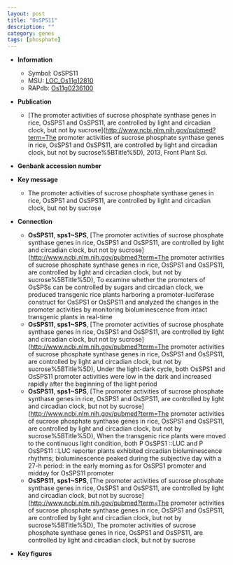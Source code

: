 ```yaml
---
layout: post
title: "OsSPS11"
description: ""
category: genes
tags: [phosphate]
---
```


* **Information**  
    + Symbol: OsSPS11  
    + MSU: [LOC_Os11g12810](http://rice.plantbiology.msu.edu/cgi-bin/ORF_infopage.cgi?orf=LOC_Os11g12810)  
    + RAPdb: [Os11g0236100](http://rapdb.dna.affrc.go.jp/viewer/gbrowse_details/irgsp1?name=Os11g0236100)  

* **Publication**  
    + [The promoter activities of sucrose phosphate synthase genes in rice, OsSPS1 and OsSPS11, are controlled by light and circadian clock, but not by sucrose](http://www.ncbi.nlm.nih.gov/pubmed?term=The promoter activities of sucrose phosphate synthase genes in rice, OsSPS1 and OsSPS11, are controlled by light and circadian clock, but not by sucrose%5BTitle%5D), 2013, Front Plant Sci.

* **Genbank accession number**  

* **Key message**  
    + The promoter activities of sucrose phosphate synthase genes in rice, OsSPS1 and OsSPS11, are controlled by light and circadian clock, but not by sucrose

* **Connection**  
    + __OsSPS11__, __sps1~SPS__, [The promoter activities of sucrose phosphate synthase genes in rice, OsSPS1 and OsSPS11, are controlled by light and circadian clock, but not by sucrose](http://www.ncbi.nlm.nih.gov/pubmed?term=The promoter activities of sucrose phosphate synthase genes in rice, OsSPS1 and OsSPS11, are controlled by light and circadian clock, but not by sucrose%5BTitle%5D),  To examine whether the promoters of OsSPSs can be controlled by sugars and circadian clock, we produced transgenic rice plants harboring a promoter-luciferase construct for OsSPS1 or OsSPS11 and analyzed the changes in the promoter activities by monitoring bioluminescence from intact transgenic plants in real-time
    + __OsSPS11__, __sps1~SPS__, [The promoter activities of sucrose phosphate synthase genes in rice, OsSPS1 and OsSPS11, are controlled by light and circadian clock, but not by sucrose](http://www.ncbi.nlm.nih.gov/pubmed?term=The promoter activities of sucrose phosphate synthase genes in rice, OsSPS1 and OsSPS11, are controlled by light and circadian clock, but not by sucrose%5BTitle%5D),  Under the light-dark cycle, both OsSPS1 and OsSPS11 promoter activities were low in the dark and increased rapidly after the beginning of the light period
    + __OsSPS11__, __sps1~SPS__, [The promoter activities of sucrose phosphate synthase genes in rice, OsSPS1 and OsSPS11, are controlled by light and circadian clock, but not by sucrose](http://www.ncbi.nlm.nih.gov/pubmed?term=The promoter activities of sucrose phosphate synthase genes in rice, OsSPS1 and OsSPS11, are controlled by light and circadian clock, but not by sucrose%5BTitle%5D),  When the transgenic rice plants were moved to the continuous light condition, both P OsSPS1 ::LUC and P OsSPS11 ::LUC reporter plants exhibited circadian bioluminescence rhythms; bioluminescence peaked during the subjective day with a 27-h period: in the early morning as for OsSPS1 promoter and midday for OsSPS11 promoter
    + __OsSPS11__, __sps1~SPS__, [The promoter activities of sucrose phosphate synthase genes in rice, OsSPS1 and OsSPS11, are controlled by light and circadian clock, but not by sucrose](http://www.ncbi.nlm.nih.gov/pubmed?term=The promoter activities of sucrose phosphate synthase genes in rice, OsSPS1 and OsSPS11, are controlled by light and circadian clock, but not by sucrose%5BTitle%5D), The promoter activities of sucrose phosphate synthase genes in rice, OsSPS1 and OsSPS11, are controlled by light and circadian clock, but not by sucrose

* **Key figures**  


